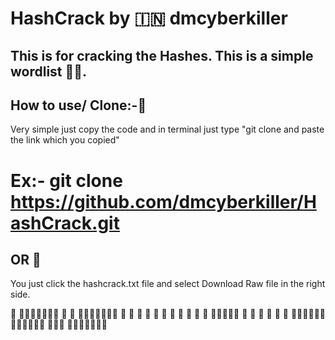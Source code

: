 # HashCrack by 🇮🇳 dmcyberkiller

## This is for cracking the Hashes. This is a simple wordlist 🕵🏿.

## How to use/ Clone:-🌹
Very simple just copy the code and in terminal just type "git clone and paste the link which you copied"
# Ex:- git clone https://github.com/dmcyberkiller/HashCrack.git
## OR 🌹
You just click the hashcrack.txt file and select Download Raw file in the right side.

🌹          🌹🌹🌹🌹🌹🌹🌹   🌹              🌹    🌹🌹🌹🌹🌹🌹🌹
🌹          🌹        🌹     🌹          🌹      🌹
🌹          🌹        🌹       🌹      🌹        🌹🌹🌹🌹🌹
🌹          🌹        🌹        🌹    🌹         🌹
🌹🌹🌹🌹🌹🌹  🌹🌹🌹🌹🌹🌹          🌹🌹🌹          🌹🌹🌹🌹🌹🌹🌹

